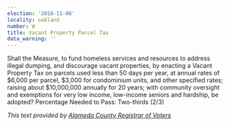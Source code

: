 ```yaml
---
election: '2018-11-06'
locality: oakland
number: W
title: Vacant Property Parcel Tax
data_warning: ''
---
```

Shall the Measure, to fund homeless services and resources to address illegal dumping, and discourage vacant properties,  by  enacting  a  Vacant  Property  Tax  on  parcels  used  less  than  50  days  per  year,  at  annual  rates  of  $6,000 per parcel, $3,000 for condominium units, and other specified rates; raising about $10,000,000 annually for 20 years; with community oversight and exemptions for very low income, low-income seniors and hardship, be adopted? Percentage Needed to Pass: Two-thirds (2/3)

_This text provided by [Alameda County Registrar of Voters](https://www.acvote.org/election-information/elections?id=236#)_
